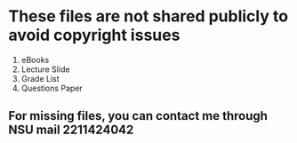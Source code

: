 # These files are not shared publicly to avoid copyright issues

01. eBooks
02. Lecture Slide
03. Grade List
04. Questions Paper

## For missing files, you can contact me through NSU mail 2211424042
